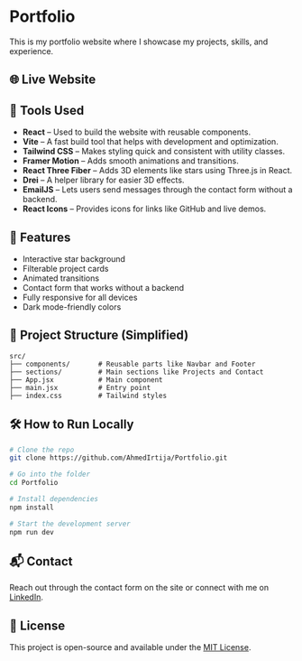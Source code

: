 # Portfolio

This is my portfolio website where I showcase my projects, skills, and experience.

## 🌐 Live Website



## 🧰 Tools Used

- **React** – Used to build the website with reusable components.
- **Vite** – A fast build tool that helps with development and optimization.
- **Tailwind CSS** – Makes styling quick and consistent with utility classes.
- **Framer Motion** – Adds smooth animations and transitions.
- **React Three Fiber** – Adds 3D elements like stars using Three.js in React.
- **Drei** – A helper library for easier 3D effects.
- **EmailJS** – Lets users send messages through the contact form without a backend.
- **React Icons** – Provides icons for links like GitHub and live demos.

## 🎨 Features

- Interactive star background
- Filterable project cards
- Animated transitions
- Contact form that works without a backend
- Fully responsive for all devices
- Dark mode-friendly colors

## 📁 Project Structure (Simplified)

```
src/
├── components/       # Reusable parts like Navbar and Footer
├── sections/         # Main sections like Projects and Contact
├── App.jsx           # Main component
├── main.jsx          # Entry point
├── index.css         # Tailwind styles
```

## 🛠️ How to Run Locally

```bash
# Clone the repo
git clone https://github.com/AhmedIrtija/Portfolio.git

# Go into the folder
cd Portfolio

# Install dependencies
npm install

# Start the development server
npm run dev
```

## 📬 Contact

Reach out through the contact form on the site or connect with me on [LinkedIn](https://www.linkedin.com/in/ahmedirtija/).

## 📄 License

This project is open-source and available under the [MIT License](LICENSE).
